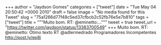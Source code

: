 
+++
author = "Jaydson Gomes"
categories = ["tweet"]
date = "Tue May 04 20:50:42 +0000 2010"
draft = false
image = "No media found for this Tweet"
slug = "75a1266d77f48c5ed37cfbcb2c52fb76e5e7b810"
tags = ["tweet"]
title = """Muito bom. RT: @eminetto:..."""
tweet = true
tweet_url = "https://twitter.com/jaydson/status/13383700549"
+++
Muito bom. RT: @eminetto: Ótimo texto RT @adlermedrado Programadores Incompetentes http://post.ly/ep8i
